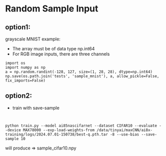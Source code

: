 # Random Sample Input 

## option1:

grayscale MNIST example:

* The array must be of data type  np.int64
* For RGB image inputs, there are three channels

```
import os
import numpy as np
a = np.random.randint(-128, 127, size=(1, 28, 28), dtype=np.int64)
np.save(os.path.join('tests', 'sample_mnist'), a, allow_pickle=False, 
fix_imports=False)
```

## option2:

* train with save-sample

```


python train.py --model ai85nascifarnet --dataset CIFAR10 --evaluate --device MAX78000 --exp-load-weights-from /data/tinyai/maxCNN/ai8x-training/logs/2024.07.01-150738/best-q.pth.tar -8 --use-bias --save-sample 10

```

will produce => sample_cifar10.npy



